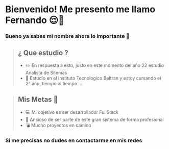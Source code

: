 # Bienvenido!  Me presento me llamo Fernando   :relieved:👋 
### Bueno ya sabes mi nombre ahora lo importante :small_red_triangle_down:

>## ¿ Que estudio ?
>- :pencil2: En respuesta a esto, justo en este momento del año 22 estudio Analista de Sitemas 
>- :stars: Estudio en el Instituto Tecnologico Beltran y estoy cursando el 2° año, tiempo al tiempo  ...





>## Mis Metas :rocket:
>- :computer: Mi objetivo es ser desarrollador FullStack 
>- :flags: Ansioso de ser parte de este gran sistema de forma profesional 
>- :bomb: Mucho proyectos en camino 

### Si me precisas no dudes en contactarme en mis redes 

